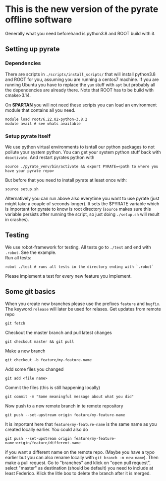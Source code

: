 # This is the new version of the pyrate offline software
Generally what you need beforehand is python3.8 and ROOT build with it.

## Setting up pyrate
### Dependencies
There are scripts in `./scripts/install_scripts/` that will install python3.8 and ROOT for you, assuming you are running a centos7 machine. If you are running Ubuntu you have to replace the `yum` stuff with `apt` but probably all the dependencies are already there. Note that ROOT has to be build with cmake>3.14.

On **SPARTAN** you will not need these scripts you can load an environment module that contains all you need.

    module load root/6.22.02-python-3.8.2	
    module avail # see whats available 

### Setup pyrate itself
We use python virtual environments to isntall our python packages to not pollute your system python. You can get your system python stuff back with `deactivate`. And restart pyrates python with 
    
    source ./pyrate_venv/bin/activate && export PYRATE=<path to where you have your pyrate repo>

But before that you need to install pyrate at least once with:

    source setup.sh

Alternatively you can run above also everytime you want to use pyrate (just might take a couple of seconds longer). It sets the $PYRATE variable which is important for pyrate to know is root directory (`source` makes sure this variable persists after running the script, so just doing `./setup.sh` will result in crashes).

## Testing
We use robot-framework for testing. All tests go to `./test` and end with `.robot`. See the example.	
Run all tests:

    robot ./test # runs all tests in the directory ending with `.robot`

Please implement a test for every new feature you implement.

## Some git basics
When you create new branches please use the prefixes `feature` and `bugfix`. The keyword `release` will later be used for relases.
Get updates from remote repo

    git fetch

Checkout the master branch and pull latest changes

    git checkout master && git pull

Make a new branch

    git checkout -b feature/my-feature-name

Add some files you changed

    git add <file name>

Commit the files (this is still happening locally)

    git commit -m "Some meaningful message about what you did"

Now push to a new remote branch in te remote repository

    git push --set-upstream origin feature/my-feature-name

It is important here that `feature/my-feature-name` is the same name as you created locally earlier. You could also do

    git push --set-upstream origin feature/my-feature-name:origin/feature/different-name

if you want a different name on the remote repo. (Maybe you have a typo earlier but you can also rename locally with `git branch -m new-name`).
Then make a pull request. Go to "branches" and klick on "open pull request", select "master" as destination (should be default) you need to include at least Federico. Klick the litle box to delete the branch after it is merged.

